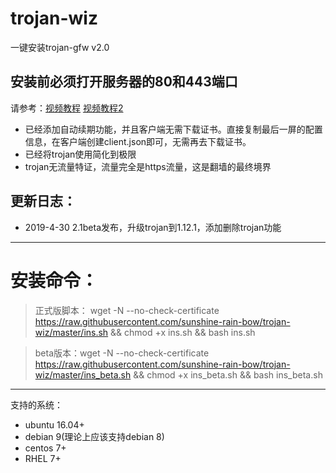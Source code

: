 ﻿# trojan-wiz
一键安装trojan-gfw v2.0
## 安装前必须打开服务器的80和443端口
请参考：[视频教程](https://youtu.be/x-2qX6iqxgA) [视频教程2](https://youtu.be/zzF3AMf0_qI)
- 已经添加自动续期功能，并且客户端无需下载证书。直接复制最后一屏的配置信息，在客户端创建client.json即可，无需再去下载证书。
- 已经将trojan使用简化到极限
- trojan无流量特证，流量完全是https流量，这是翻墙的最终境界

## 更新日志：
- 2019-4-30 2.1beta发布，升级trojan到1.12.1，添加删除trojan功能
---
# 安装命令：
>正式版脚本： wget -N --no-check-certificate https://raw.githubusercontent.com/sunshine-rain-bow/trojan-wiz/master/ins.sh && chmod +x ins.sh &&  bash  ins.sh

>beta版本：wget -N --no-check-certificate https://raw.githubusercontent.com/sunshine-rain-bow/trojan-wiz/master/ins_beta.sh && chmod +x ins_beta.sh &&  bash  ins_beta.sh
---
支持的系统：
- ubuntu 16.04+
- debian 9(理论上应该支持debian 8)
- centos 7+
- RHEL 7+

